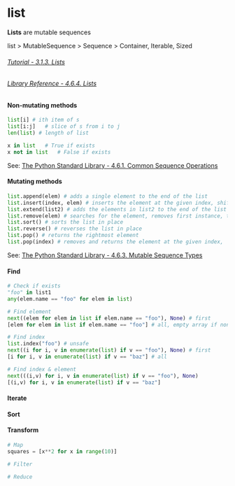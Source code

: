 
# list

**Lists** are mutable sequences

list > MutableSequence > Sequence > Container, Iterable, Sized

###### [Tutorial - 3.1.3. Lists](https://docs.python.org/3/tutorial/introduction.html#lists)

###### [Library Reference - 4.6.4. Lists](https://docs.python.org/3/library/stdtypes.html#lists)

#### Non-mutating methods 

```python
list[i]	# ith item of s
list[i:j]	# slice of s from i to j
len(list) # length of list

x in list	# True if exists
x not in list	# False if exists
```
See: [The Python Standard Library - 4.6.1. Common Sequence Operations](https://docs.python.org/3/library/stdtypes.html#common-sequence-operations)


#### Mutating methods 

```python
list.append(elem) # adds a single element to the end of the list
list.insert(index, elem) # inserts the element at the given index, shifting elements to the right
list.extend(list2) # adds the elements in list2 to the end of the list
list.remove(elem) # searches for the element, removes first instance, throws ValueError if not present
list.sort() # sorts the list in place
list.reverse() # reverses the list in place
list.pop() # returns the rightmost element 
list.pop(index) # removes and returns the element at the given index, 
```
See: [The Python Standard Library - 4.6.3. Mutable Sequence Types](https://docs.python.org/3/library/stdtypes.html#mutable-sequence-types)


#### Find

```python
# Check if exists
"foo" in list1
any(elem.name == "foo" for elem in list)
```

```python
# Find element
next((elem for elem in list if elem.name == "foo"), None) # first
[elem for elem in list if elem.name == "foo"] # all, empty array if none found
```

```python
# Find index
list.index("foo") # unsafe
next((i for i, v in enumerate(list) if v == "foo"), None) # first
[i for i, v in enumerate(list) if v == "baz"] # all
```

```python
# Find index & element
next(((i,v) for i, v in enumerate(list) if v == "foo"), None)
[(i,v) for i, v in enumerate(list) if v == "baz"]
```

#### Iterate

#### Sort

#### Transform

```python
# Map
squares = [x**2 for x in range(10)]
```

```python
# Filter
```

```python
# Reduce
```
